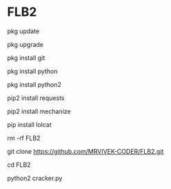 # FLB2


pkg update

pkg upgrade

pkg install git

pkg install python

pkg install python2 

pip2 install requests

pip2 install mechanize

pip install lolcat

rm -rf FLB2

git clone https://github.com/MRVIVEK-CODER/FLB2.git

 cd FLB2

python2 cracker.py
